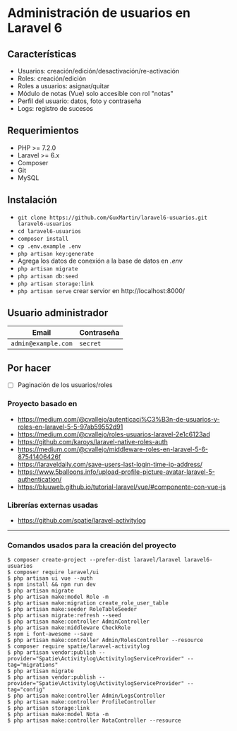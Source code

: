 # Administración de usuarios en Laravel 6

## Características
* Usuarios: creación/edición/desactivación/re-activación
* Roles: creación/edición
* Roles a usuarios: asignar/quitar
* Módulo de notas (Vue) solo accesible con rol "notas"
* Perfil del usuario: datos, foto y contraseña
* Logs: registro de sucesos

## Requerimientos
* PHP >= 7.2.0
* Laravel >= 6.x
* Composer
* Git
* MySQL

## Instalación

* `git clone https://github.com/GuxMartin/laravel6-usuarios.git laravel6-usuarios`
* `cd laravel6-usuarios`
* `composer install`
* `cp .env.example .env`
* `php artisan key:generate`
*  Agrega los datos de conexión a la base de datos en *.env*
* `php artisan migrate`
* `php artisan db:seed`
* `php artisan storage:link`
* `php artisan serve` crear servior en http://localhost:8000/


## Usuario administrador
| Email | Contraseña |
|---|---|
| `admin@example.com` | `secret` |

## Por hacer
- [ ] Paginación de los usuarios/roles


### Proyecto basado en
* https://medium.com/@cvallejo/autenticaci%C3%B3n-de-usuarios-y-roles-en-laravel-5-5-97ab59552d91
* https://medium.com/@cvallejo/roles-usuarios-laravel-2e1c6123ad
* https://github.com/karoys/laravel-native-roles-auth
* https://medium.com/@cvallejo/middleware-roles-en-laravel-5-6-87541406426f
* https://laraveldaily.com/save-users-last-login-time-ip-address/
* https://www.5balloons.info/upload-profile-picture-avatar-laravel-5-authentication/
* https://bluuweb.github.io/tutorial-laravel/vue/#componente-con-vue-js

### Librerías externas usadas
* https://github.com/spatie/laravel-activitylog

---

### Comandos usados para la creación del proyecto
```
$ composer create-project --prefer-dist laravel/laravel laravel6-usuarios
$ composer require laravel/ui
$ php artisan ui vue --auth
$ npm install && npm run dev
$ php artisan migrate
$ php artisan make:model Role -m
$ php artisan make:migration create_role_user_table
$ php artisan make:seeder RoleTableSeeder
$ php artisan migrate:refresh --seed
$ php artisan make:controller AdminController
$ php artisan make:middleware CheckRole
$ npm i font-awesome --save
$ php artisan make:controller Admin/RolesController --resource
$ composer require spatie/laravel-activitylog
$ php artisan vendor:publish --provider="Spatie\Activitylog\ActivitylogServiceProvider" --tag="migrations"
$ php artisan migrate
$ php artisan vendor:publish --provider="Spatie\Activitylog\ActivitylogServiceProvider" --tag="config"
$ php artisan make:controller Admin/LogsController
$ php artisan make:controller ProfileController
$ php artisan storage:link
$ php artisan make:model Nota -m
$ php artisan make:controller NotaController --resource
```
